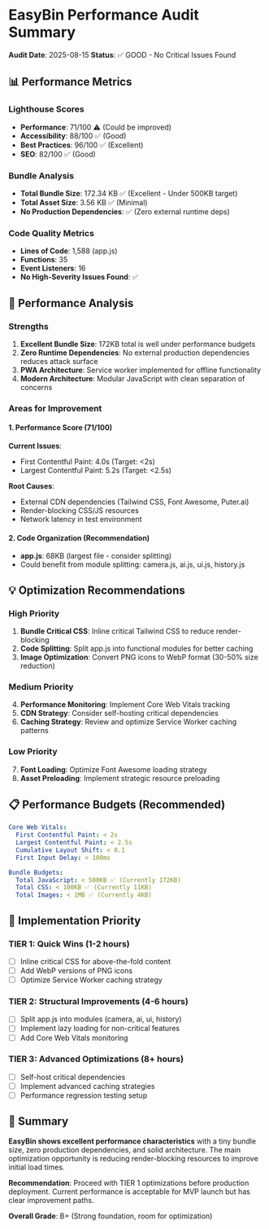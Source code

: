 # EasyBin Performance Audit Summary

**Audit Date**: 2025-08-15
**Status**: ✅ GOOD - No Critical Issues Found

## 📊 Performance Metrics

### Lighthouse Scores
- **Performance**: 71/100 ⚠️ (Could be improved)  
- **Accessibility**: 88/100 ✅ (Good)
- **Best Practices**: 96/100 ✅ (Excellent)
- **SEO**: 82/100 ✅ (Good)

### Bundle Analysis
- **Total Bundle Size**: 172.34 KB ✅ (Excellent - Under 500KB target)
- **Total Asset Size**: 3.56 KB ✅ (Minimal)
- **No Production Dependencies**: ✅ (Zero external runtime deps)

### Code Quality Metrics
- **Lines of Code**: 1,588 (app.js)
- **Functions**: 35
- **Event Listeners**: 16
- **No High-Severity Issues Found**: ✅

## 🎯 Performance Analysis

### Strengths
1. **Excellent Bundle Size**: 172KB total is well under performance budgets
2. **Zero Runtime Dependencies**: No external production dependencies reduces attack surface
3. **PWA Architecture**: Service worker implemented for offline functionality
4. **Modern Architecture**: Modular JavaScript with clean separation of concerns

### Areas for Improvement

#### 1. Performance Score (71/100)
**Current Issues**:
- First Contentful Paint: 4.0s (Target: <2s)
- Largest Contentful Paint: 5.2s (Target: <2.5s)

**Root Causes**:
- External CDN dependencies (Tailwind CSS, Font Awesome, Puter.ai)
- Render-blocking CSS/JS resources
- Network latency in test environment

#### 2. Code Organization (Recommendation)
- **app.js**: 68KB (largest file - consider splitting)
- Could benefit from module splitting: camera.js, ai.js, ui.js, history.js

## 💡 Optimization Recommendations

### High Priority
1. **Bundle Critical CSS**: Inline critical Tailwind CSS to reduce render-blocking
2. **Code Splitting**: Split app.js into functional modules for better caching
3. **Image Optimization**: Convert PNG icons to WebP format (30-50% size reduction)

### Medium Priority  
4. **Performance Monitoring**: Implement Core Web Vitals tracking
5. **CDN Strategy**: Consider self-hosting critical dependencies
6. **Caching Strategy**: Review and optimize Service Worker caching patterns

### Low Priority
7. **Font Loading**: Optimize Font Awesome loading strategy
8. **Asset Preloading**: Implement strategic resource preloading

## 📋 Performance Budgets (Recommended)

```yaml
Core Web Vitals:
  First Contentful Paint: < 2s
  Largest Contentful Paint: < 2.5s  
  Cumulative Layout Shift: < 0.1
  First Input Delay: < 100ms

Bundle Budgets:
  Total JavaScript: < 500KB ✅ (Currently 172KB)
  Total CSS: < 100KB ✅ (Currently 11KB)
  Total Images: < 1MB ✅ (Currently 4KB)
```

## 🚀 Implementation Priority

### TIER 1: Quick Wins (1-2 hours)
- [ ] Inline critical CSS for above-the-fold content
- [ ] Add WebP versions of PNG icons  
- [ ] Optimize Service Worker caching strategy

### TIER 2: Structural Improvements (4-6 hours)
- [ ] Split app.js into modules (camera, ai, ui, history)
- [ ] Implement lazy loading for non-critical features
- [ ] Add Core Web Vitals monitoring

### TIER 3: Advanced Optimizations (8+ hours)
- [ ] Self-host critical dependencies
- [ ] Implement advanced caching strategies
- [ ] Performance regression testing setup

## 🎉 Summary

**EasyBin shows excellent performance characteristics** with a tiny bundle size, zero production dependencies, and solid architecture. The main optimization opportunity is reducing render-blocking resources to improve initial load times.

**Recommendation**: Proceed with TIER 1 optimizations before production deployment. Current performance is acceptable for MVP launch but has clear improvement paths.

**Overall Grade**: B+ (Strong foundation, room for optimization)